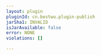 ```yaml
---
layout: plugin
pluginId: cn.bestwu.plugin-publish
jarSha1: INVALID
isJarAvailable: false
error: NONE
violations: []

---
```

